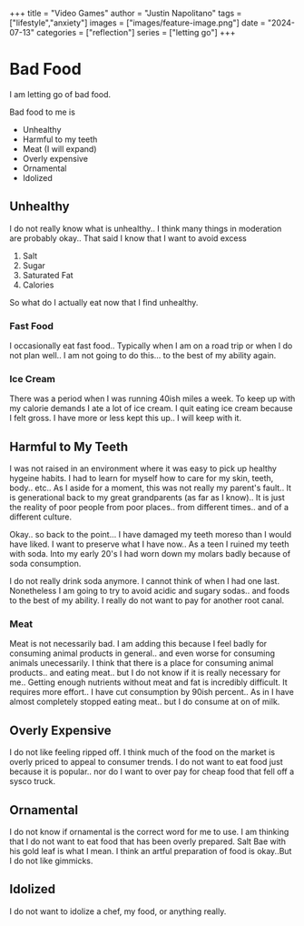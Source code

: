 +++
title =  "Video Games"
author = "Justin Napolitano"
tags = ["lifestyle","anxiety"]
images = ["images/feature-image.png"]
date = "2024-07-13"
categories = ["reflection"]
series = ["letting go"]
+++


# Bad Food

I am letting go of bad food.

Bad food to me is 

* Unhealthy
* Harmful to my teeth
* Meat (I will expand)
* Overly expensive
* Ornamental
* Idolized


## Unhealthy

I do not really know what is unhealthy.. I think many things in moderation are probably okay.. That said I know that I want to avoid excess

1. Salt
2. Sugar
3. Saturated Fat
4. Calories


So what do I actually eat now that I find unhealthy. 

### Fast Food 

I occasionally eat fast food.. Typically when I am on a road trip or when I do not plan well.. I am not going to do this... to the best of my ability again. 

### Ice Cream

There was a period when I was running 40ish miles a week. To keep up with my calorie demands I ate a lot of ice cream.  I quit eating ice cream because I felt gross.  I have more or less kept this up.. I will keep with it. 

## Harmful to My Teeth

I was not raised in an environment where it was easy to pick up healthy hygeine habits. I had to learn for myself how to care for my skin, teeth, body.. etc..  As I aside for a moment, this was not really my parent's fault.. It is generational back to my great grandparents (as far as I know).. It is just the reality of poor people from poor places.. from different times.. and of a different culture.  

Okay.. so back to the point... I have damaged my teeth moreso than I would have liked. I want to preserve what I have now.. As a teen  I ruined my teeth with soda. Into my early 20's I had worn down my molars badly because of soda consumption. 

I do not really drink soda anymore. I cannot think of when I had one last. Nonetheless I am going to try to avoid acidic and sugary sodas.. and foods to the best of my ability. I really do not want to pay for another root canal. 

### Meat

Meat is not necessarily bad. I am adding this because I feel badly for consuming animal products in general.. and even worse for consuming animals unecessarily.  I think that there is a place for consuming animal products.. and eating meat.. but I do not know if it is really necessary for me..  Getting enough nutrients without meat and fat is incredibly difficult. It requires more effort.. I have cut consumption by 90ish percent.. As in I have almost completely stopped eating meat.. but I do consume at on of milk.  

## Overly Expensive

I do not like feeling ripped off. I think much of the food on the market is overly priced to appeal to consumer trends. I do not want to eat food just because it is popular.. nor do I want to over pay for cheap food that fell off a sysco truck. 

## Ornamental

I do not know if ornamental is the correct word for me to use.  I am thinking that I do not want to eat food that has been overly prepared.  Salt Bae with his gold leaf is what I mean. I think an artful preparation of food is okay..But I do not like gimmicks.

## Idolized

I do not want to idolize a chef, my food, or anything really. 
